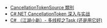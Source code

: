 - [CancellationTokenSource 類別](https://learn.microsoft.com/zh-tw/dotnet/api/system.threading.cancellationtokensource)
- [C#.NET CancellationToken 深入与实战](https://zhuanlan.zhihu.com/p/1938871920603931807)
- [C# （江湖小新）- 多线程之Task (还是用它好)](https://blog.csdn.net/qq_25702235/article/details/128533871)

